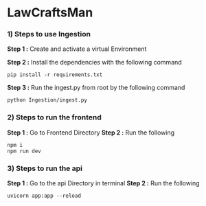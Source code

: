 # LawCraftsMan

### 1) Steps to use Ingestion

**Step 1 :** Create and activate a virtual Environment

**Step 2 :** Install the dependencies with the following command
```
pip install -r requirements.txt
```
**Step 3 :** Run the ingest.py from root by the following command
```
python Ingestion/ingest.py
```

### 2) Steps to run the frontend
**Step 1 :** Go to Frontend Directory
**Step 2 :** Run the following
```
npm i
npm run dev
```

### 3) Steps to run the api
**Step 1 :** Go to the api Directory in terminal
**Step 2 :** Run the following
```
uvicorn app:app --reload

